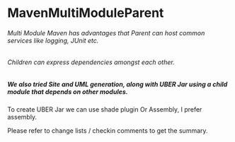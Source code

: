 # MavenMultiModuleParent

###### Multi Module Maven has advantages that Parent can host common services like logging, JUnit etc.

###### Children can express dependencies amongst each other.

##### We also tried Site and UML generation, along with UBER Jar using a child module that depends on other modules.
To create UBER Jar we can use shade plugin Or Assembly, I prefer assembly.

Please refer to change lists / checkin comments  to get the summary.


